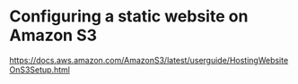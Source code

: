 # Configuring a static website on Amazon S3

https://docs.aws.amazon.com/AmazonS3/latest/userguide/HostingWebsiteOnS3Setup.html

